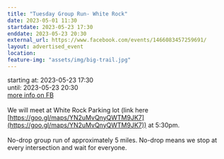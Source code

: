 ```yaml
---
title: "Tuesday Group Run- White Rock"
date: 2023-05-01 11:30
startdate: 2023-05-23 17:30
enddate: 2023-05-23 20:30
external_url: https://www.facebook.com/events/1466083457259691/
layout: advertised_event
location: 
feature-img: "assets/img/big-trail.jpg"
---
```


starting at: 2023-05-23 17:30<br>until: 2023-05-23 20:30<br><a href="https://www.facebook.com/events/1466083457259691/">more info on FB</a><br><br>We will meet at White Rock Parking lot (link here [https://goo.gl/maps/YN2uMvQnyQWTM9JK7](https://goo.gl/maps/YN2uMvQnyQWTM9JK7)) at 5&#58;30pm. <br>
  <br>
  No-drop group run of approximately 5 miles. No-drop means we stop at every intersection and wait for everyone. <br>
  <br>
  <br>
  
